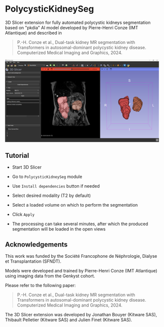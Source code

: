 # PolycysticKidneySeg

3D Slicer extension for fully automated polycystic kidneys segmentation based on "pkdia" AI model developed by Pierre-Henri Conze (IMT Atlantique) and described in

> P.-H. Conze et al., Dual-task kidney MR segmentation with Transformers in autosomal-dominant polycystic kidney disease. Computerized Medical Imaging and Graphics, 2024.

![](Screenshot_01.png)

## Tutorial

- Start 3D Slicer

- Go to `PolycysticKidneySeg` module

- Use `Install dependencies` button if needed

- Select desired modality (T2 by default)

- Select a loaded volume on which to perform the segmentation

- Click `Apply`

- The processing can take several minutes, after which the produced segmentation will be loaded in the open views

## Acknowledgements

This work was funded by the Société Francophone de Néphrologie, Dialyse et Transplantation (SFNDT).

Models were developed and trained by Pierre-Henri Conze (IMT Atlantique) using imaging data from the Genkyst cohort.

Please refer to the following paper:

> P.-H. Conze et al., Dual-task kidney MR segmentation with Transformers in autosomal-dominant polycystic kidney disease. Computerized Medical Imaging and Graphics, 2024.

The 3D Slicer extension was developed by Jonathan Bouyer (Kitware SAS), Thibault Pelletier (Kitware SAS) and Julien Finet (Kitware SAS).

